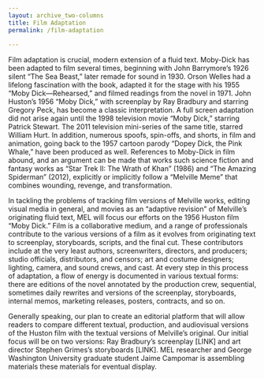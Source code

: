 ```yaml
---
layout: archive_two-columns
title: Film Adaptation
permalink: /film-adaptation
 
---
```

 
Film adaptation is crucial, modern extension of a fluid text. Moby-Dick has been adapted to film several times, beginning with John Barrymore’s 1926 silent “The Sea Beast,” later remade for sound in 1930. Orson Welles had a lifelong fascination with the book, adapted it for the stage with his 1955 “Moby Dick—Rehearsed,” and filmed readings from the novel in 1971. John Huston’s 1956 “Moby Dick,” with screenplay by Ray Bradbury and starring Gregory Peck, has become a classic interpretation. A full screen adaptation did not arise again until the 1998 television movie “Moby Dick,” starring Patrick Stewart. The 2011 television mini-series of the same title, starred William Hurt. In addition, numerous spoofs, spin-offs, and shorts, in film and animation, going back to the 1957 cartoon parody “Dopey Dick, the Pink Whale,” have been produced as well. References to Moby-Dick in film abound, and an argument can be made that works such science fiction and fantasy works as “Star Trek II: The Wrath of Khan” (1986) and “The Amazing Spiderman” (2012), explicitly or implicitly follow a “Melville Meme” that combines wounding, revenge, and transformation.

In tackling the problems of tracking film versions of Melville works, editing visual media in general, and movies as an “adaptive revision” of Melville’s originating fluid text, MEL will focus our efforts on the 1956 Huston film “Moby Dick.” Film is a collaborative medium, and a range of professionals contribute to the various versions of a film as it evolves from originating text to screenplay, storyboards, scripts, and the final cut. These contributors include at the very least authors, screenwriters, directors, and producers; studio officials, distributors, and censors; art and costume designers; lighting, camera, and sound crews, and cast. At every step in this process of adaptation, a flow of energy is documented in various textual forms: there are editions of the novel annotated by the production crew, sequential, sometimes daily rewrites and versions of the screenplay, storyboards, internal memos, marketing releases, posters, contracts, and so on.

Generally speaking, our plan to create an editorial platform that will allow readers to compare different textual, production, and audiovisual versions of the Huston film with the textual versions of Melville’s original. Our initial focus will be on two versions: Ray Bradbury’s screenplay [LINK] and art director Stephen Grimes’s storyboards [LINK]. MEL researcher and George Washington University graduate student Jaime Campomar is assembling materials these materials for eventual display.
